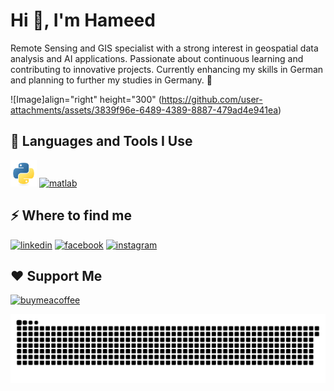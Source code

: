 <h1>Hi 👋, I'm Hameed</h1>
<p>Remote Sensing and GIS specialist with a strong interest in geospatial data analysis and AI applications. Passionate about continuous learning and contributing to innovative projects. Currently enhancing my skills in German and planning to further my studies in Germany. 🚀</p>

![Image]align="right" height="300" (https://github.com/user-attachments/assets/3839f96e-6489-4389-8887-479ad4e941ea)
<h2>🚀 Languages and Tools I Use</h2>
<p><a target="_blank" href="https://raw.githubusercontent.com/devicons/devicon/master/icons/python/python-original.svg" style="display: inline-block;"><img src="https://raw.githubusercontent.com/devicons/devicon/master/icons/python/python-original.svg" alt="python" width="42" height="42" /></a>
<a target="_blank" href="https://upload.wikimedia.org/wikipedia/commons/2/21/Matlab_Logo.png" style="display: inline-block;"><img src="https://upload.wikimedia.org/wikipedia/commons/2/21/Matlab_Logo.png" alt="matlab" width="42" height="42" /></a></p>
<h2>⚡️ Where to find me</h2>
<p><a target="_blank" href="https://www.linkedin.com/in/hameedbasim" style="display: inline-block;"><img src="https://img.shields.io/badge/linkedin-logo?style=for-the-badge&logo=linkedin&logoColor=white&color=%230a77b6" alt="linkedin" /></a>
<a target="_blank" href="https://www.facebook.com/abb979" style="display: inline-block;"><img src="https://img.shields.io/badge/facebook-logo?style=for-the-badge&logo=facebook&logoColor=white&color=%230866ff" alt="facebook" /></a>
<a target="_blank" href="https://www.instagram.com/hameedbasimm" style="display: inline-block;"><img src="https://img.shields.io/badge/instagram-logo?style=for-the-badge&logo=instagram&logoColor=white&color=%23F35369" alt="instagram" /></a></p>
<h2>❤️ Support Me</h2>
<p><p>
<a href="https://www.buymeacoffee.com/hameedbasim">
<img src="https://cdn.buymeacoffee.com/buttons/v2/default-yellow.png" width="160" alt="buymeacoffee" />
</a>
</p>
</p>
<picture>
  <source media="(prefers-color-scheme: dark)" srcset="https://raw.githubusercontent.com/hameedbh/hameedbh/output/github-snake-dark.svg" />
  <source media="(prefers-color-scheme: light)" srcset="https://raw.githubusercontent.com/hameedbh/hameedbh/output/github-snake.svg" />
  <img alt="github-snake" src="https://raw.githubusercontent.com/hameedbh/hameedbh/output/github-snake.svg" />
</picture>
